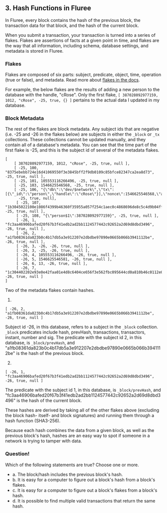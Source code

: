## 3. Hash Functions in Fluree

In Fluree, every block contains the hash of the previous block, the transaction data for that block, and the hash of the current block. 

When you submit a transaction, your transaction is turned into a series of flakes. Flakes are assertions of facts at a given point in time, and flakes are the way that all information, including schema, database settings, and metadata is stored in Fluree. 

### Flakes 

Flakes are composed of six parts: subject, predicate, object, time, operation (true or false), and metadata. Read more about <a href="/docs/infrastructure/db-infrastructure#flakes" target="_blank">flakes in the docs</a>.

For example, the below flakes are the results of adding a new person to the database with the handle, "cRose". Only the first flake, `[ 387028092977159, 1012, "cRose", -25, true, {} ]` pertains to the actual data I updated in my database. 

### Block Metadata 

The rest of the flakes are block metadata. Any subject ids that are negative (i.e. -25 and -26 in the flakes below) are subjects in either the `_block` or `_tx` collections. These collections cannot be updated manually, and they contain all of a database's metadata. You can see that the time part of the first flake is -25, and this is the subject id of several of the metadata flakes. 

```
[
    [ 387028092977159, 1012, "cRose", -25, true, null ],
    [ -25, 100, "8375ebebb724e16d41069550f3e3845bff2f9db0109c85bfce82347ca2ea8d73", -25, true, null ],
    [ -25, 101, 105553116266496, -25, true, null ],
    [ -25, 103, 1546625546568, -25, true, null ],
    [ -25, 106, "{\"db\":\"dev/$network\",\"tx\":[{\"_id\":\"person\",\"handle\":\"cRose\"}],\"nonce\":1546625546568,\"auth\":\"TfHsKYf5cVcBeSTAmxgqymLZu4i7d8yXRcG\",\"expire\":1546625576568}",
      -25, true, null],
     [ -25, 107, "1b3045022100e1086f4399b46360f35955a057f254c1aec0c4868696de8c5c4d9b04ff8523ae0220328350a24075c3fa2ea1aaa32be88093378b9b7f7f5825040cbe58d303cf7b3a", -25, true, null ],
     [ -25, 108, "{\"person$1\":387028092977159}", -25, true, null ],
     [ -26, 1, "fc3aa46906bafed20f67b3f41edb2ad2bb1124577442c92652a2d69d8dbd3496", -26, true, null ],
     [ -26, 2, "a1fb08361da823b0c4b17db5a3e912207e2dbdbe97890e0665b066b3941112be", -26, true, null ],
     [ -26, 3, -26, -26, true, null ],
     [ -26, 3, -25, -26, true, null ],
     [ -26, 4, 105553116266496, -26, true, null ],
     [ -26, 5, 1546625546581, -26, true, null ],
     [ -26, 6, 13, -26, true, null ],
     [ -26, 7, "1c304402202e93e0e42faa01e4d8c6404ce656f3e562fbc095644cd0a810b46c0112e0c8280220494083304a0c9164ca2b1ffcdb8cf9a07ad233f6d9090df9b55906483046dd2a", -26, true, null ]
]
```

Two of the metadata flakes contain hashes. 

1. 
```
[ -26, 2, "a1fb08361da823b0c4b17db5a3e912207e2dbdbe97890e0665b066b3941112be", -26, true, null ]
``` 

Subject id -26, in this database, refers to a subject in the `_block` collection. `_block` predicates include hash, prevHash, transactions, transactors, instant, number and sig. The predicate with the subject id 2, in this database, is `_block/prevHash`, and "a1fb08361da823b0c4b17db5a3e912207e2dbdbe97890e0665b066b3941112be" is the hash of the previous block. 

2. 
```
[ -26, 1, "fc3aa46906bafed20f67b3f41edb2ad2bb1124577442c92652a2d69d8dbd3496", -26, true, null ]
```

The predicate with the subject id 1, in this database, is `_block/prevHash`, and "fc3aa46906bafed20f67b3f41edb2ad2bb1124577442c92652a2d69d8dbd3496" is the hash of the current block. 

These hashes are derived by taking all of the other flakes above (excluding the block hash- itself- and block signatures) and running them through a hash function (SHA3-256).

Because each hash combines the data from a given block, as well as the previous block's hash, hashes are an easy way to spot if someone in a network is trying to tamper with data. 

<div class="challenge">
<h3>Question!</h3>
<p>Which of the following statements are true? Choose one or more.</p>
<ul>
    <li>a. The block/hash includes the previous block's hash.</li>
    <li>b. It is easy for a computer to figure out a block's hash from a block's flakes.</li>
    <li>c. It is easy for a computer to figure out a block's flakes from a block's hash.</li> 
    <li>d. It is possible to find multiple valid transactions that return the same hash. </li>
</ul>
</div>
